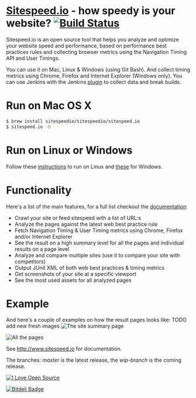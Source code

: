<a href="http://www.sitespeed.io" target="_blank">Sitespeed.io</a> - how speedy is your website? [![Build Status](https://secure.travis-ci.org/sitespeedio/sitespeed.io.png?branch=master)](http://travis-ci.org/sitespeedio/sitespeed.io)
=============

Sitespeed.io is an open source tool that helps you analyze and optimize your website speed and performance, based on performance best practices rules and collecting browser metrics using the Navigation Timing API and User Timings.

You can use it on Mac, Linux & Windows (using Git Bash). And collect timing metrics using Chrome, Firefox and Internet Explorer (Windows only). You can use Jenkins with the Jenkins [plugin](https://github.com/sitespeedio/jenkins.sitespeed.io) to collect data and break builds.

Run on Mac OS X
=============
```bash
$ brew install sitespeedio/sitespeedio/sitespeed.io
$ sitespeed.io -h
```
Run on Linux or Windows
=============
Follow these [instructions](http://www.sitespeed.io/documentation/#install-linux) to run on Linux and [these](http://www.sitespeed.io/documentation/#install-windows) for Windows.

Functionality
=============
Here's a list of the main features, for a full list checkout the [documentation](http://www.sitespeed.io):
 * Crawl your site or feed sitespeed with a list of URL:s
 * Analyze the pages against the latest web best practice rule
 * Fetch Navigation Timing & User Timing metrics using Chrome, Firefox and/or Internet Explorer
 * See the result on a high summary level for all the pages and individual results on a page level
 * Analyze and compare multiple sites (use it to compare your site with competitors)
 * Output JUnit XML of both web best practices & timing metrics 
 * Get screenshots of your site at a specific viewport
 * See the most used assets for all analyzed pages

Example
=============
And here's a couple of examples on how the result pages looks like:
TODO add new fresh images
![The site summary page](https://raw.github.com/sitespeedio/sitespeed.io/master/doc/summary-2.5.png)

![All the pages](https://raw.github.com/sitespeedio/sitespeed.io/master/doc/pages-2.5.png)

See <a href="http://www.sitespeed.io">http://www.sitespeed.io</a> for documentation.  

The branches: *master* is the latest release, the *wip-branch* is the coming release.

[![I Love Open Source](http://www.iloveopensource.io/images/logo-lightbg.png)](http://www.iloveopensource.io/projects/5261764143c6bdee140001d4)


[![Bitdeli Badge](https://d2weczhvl823v0.cloudfront.net/soulgalore/sitespeed.io/trend.png)](https://bitdeli.com/free "Bitdeli Badge")

